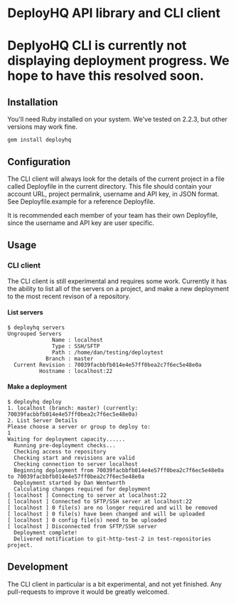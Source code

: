 # DeployHQ API library and CLI client

# DeplyoHQ CLI is currently not displaying deployment progress. We hope to have this resolved soon.

## Installation

You'll need Ruby installed on your system. We've tested on 2.2.3, but other
versions may work fine.

```
gem install deployhq
```

## Configuration

The CLI client will always look for the details of the current project in a
file called Deployfile in the current directory. This file should contain your
account URL, project permalink, username and API key, in JSON format. See
Deployfile.example for a reference Deployfile.

It is recommended each member of your team has their own Deployfile, since the
username and API key are user specific.

## Usage

### CLI client

The CLI client is still experimental and requires some work. Currently it has
the ability to list all of the servers on a project, and make a new deployment
to the most recent revison of a repository.

#### List servers
```
$ deployhq servers
Ungrouped Servers
              Name : localhost
              Type : SSH/SFTP
              Path : /home/dan/testing/deploytest
            Branch : master
  Current Revision : 70039facbbfb014e4e57ff0bea2c7f6ec5e48e0a
          Hostname : localhost:22
```

#### Make a deployment
```
$ deployhq deploy
1. localhost (branch: master) (currently: 70039facbbfb014e4e57ff0bea2c7f6ec5e48e0a)
2. List Server Details
Please choose a server or group to deploy to:
1
Waiting for deployment capacity......
  Running pre-deployment checks...
  Checking access to repository
  Checking start and revisions are valid
  Checking connection to server localhost
  Beginning deployment from 70039facbbfb014e4e57ff0bea2c7f6ec5e48e0a to 70039facbbfb014e4e57ff0bea2c7f6ec5e48e0a
  Deployment started by Dan Wentworth
  Calculating changes required for deployment
[ localhost ] Connecting to server at localhost:22
[ localhost ] Connected to SFTP/SSH server at localhost:22
[ localhost ] 0 file(s) are no longer required and will be removed
[ localhost ] 0 file(s) have been changed and will be uploaded
[ localhost ] 0 config file(s) need to be uploaded
[ localhost ] Disconnected from SFTP/SSH server
  Deployment complete!
  Delivered notification to git-http-test-2 in test-repositories project.
```

## Development

The CLI client in particular is a bit experimental, and not yet finished. Any
pull-requests to improve it would be greatly welcomed.
